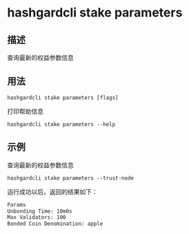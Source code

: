 # hashgardcli stake parameters

## 描述

查询最新的权益参数信息

## 用法

```
hashgardcli stake parameters [flags]
```
打印帮助信息
```
hashgardcli stake parameters --help
```

## 示例

查询最新的权益参数信息
```
hashgardcli stake parameters --trust-node

```

运行成功以后，返回的结果如下：

```txt
Params 
Unbonding Time: 10m0s
Max Validators: 100
Bonded Coin Denomination: apple
```
